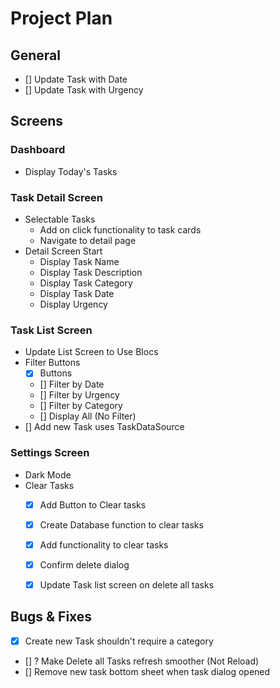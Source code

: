 # Project Plan

## General

- [] Update Task with Date
- [] Update Task with Urgency

## Screens

### Dashboard

- Display Today's Tasks

### Task Detail Screen

- Selectable Tasks
    - Add on click functionality to task cards
    - Navigate to detail page
- Detail Screen Start
    - Display Task Name
    - Display Task Description
    - Display Task Category
    - Display Task Date
    - Display Urgency


### Task List Screen

- Update List Screen to Use Blocs
- Filter Buttons
    - [x] Buttons
    - [] Filter by Date
    - [] Filter by Urgency 
    - [] Filter by Category
    - [] Display All (No Filter)
- [] Add new Task uses TaskDataSource

### Settings Screen

- Dark Mode
- Clear Tasks
    - [x] Add Button to Clear tasks
    - [x] Create Database function to clear tasks
    - [x] Add functionality to clear tasks
    - [x] Confirm delete dialog 
    - [x] Update Task list screen on delete all tasks
 



## Bugs & Fixes
- [x] Create new Task shouldn't require a category
- [] ? Make Delete all Tasks refresh smoother (Not Reload)
- [] Remove new task bottom sheet when task dialog opened